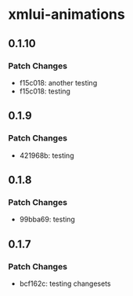 # xmlui-animations

## 0.1.10

### Patch Changes

- f15c018: another testing
- f15c018: testing

## 0.1.9

### Patch Changes

- 421968b: testing

## 0.1.8

### Patch Changes

- 99bba69: testing

## 0.1.7

### Patch Changes

- bcf162c: testing changesets
